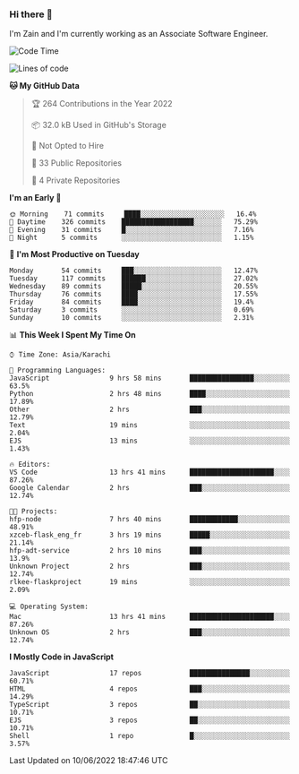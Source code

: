 ### Hi there 👋

I'm Zain and I'm currently working as an Associate Software Engineer.

<!--START_SECTION:waka-->
![Code Time](http://img.shields.io/badge/Code%20Time-0%20secs-blue)

![Lines of code](https://img.shields.io/badge/From%20Hello%20World%20I%27ve%20Written-3%20Million%20lines%20of%20code-blue)

**🐱 My GitHub Data** 

> 🏆 264 Contributions in the Year 2022
 > 
> 📦 32.0 kB Used in GitHub's Storage 
 > 
> 🚫 Not Opted to Hire
 > 
> 📜 33 Public Repositories 
 > 
> 🔑 4 Private Repositories  
 > 
**I'm an Early 🐤** 

```text
🌞 Morning    71 commits     ████░░░░░░░░░░░░░░░░░░░░░   16.4% 
🌆 Daytime    326 commits    ██████████████████░░░░░░░   75.29% 
🌃 Evening    31 commits     █░░░░░░░░░░░░░░░░░░░░░░░░   7.16% 
🌙 Night      5 commits      ░░░░░░░░░░░░░░░░░░░░░░░░░   1.15%

```
📅 **I'm Most Productive on Tuesday** 

```text
Monday       54 commits     ███░░░░░░░░░░░░░░░░░░░░░░   12.47% 
Tuesday      117 commits    ██████░░░░░░░░░░░░░░░░░░░   27.02% 
Wednesday    89 commits     █████░░░░░░░░░░░░░░░░░░░░   20.55% 
Thursday     76 commits     ████░░░░░░░░░░░░░░░░░░░░░   17.55% 
Friday       84 commits     ████░░░░░░░░░░░░░░░░░░░░░   19.4% 
Saturday     3 commits      ░░░░░░░░░░░░░░░░░░░░░░░░░   0.69% 
Sunday       10 commits     ░░░░░░░░░░░░░░░░░░░░░░░░░   2.31%

```


📊 **This Week I Spent My Time On** 

```text
⌚︎ Time Zone: Asia/Karachi

💬 Programming Languages: 
JavaScript               9 hrs 58 mins       ████████████████░░░░░░░░░   63.5% 
Python                   2 hrs 48 mins       ████░░░░░░░░░░░░░░░░░░░░░   17.89% 
Other                    2 hrs               ███░░░░░░░░░░░░░░░░░░░░░░   12.79% 
Text                     19 mins             ░░░░░░░░░░░░░░░░░░░░░░░░░   2.04% 
EJS                      13 mins             ░░░░░░░░░░░░░░░░░░░░░░░░░   1.43%

🔥 Editors: 
VS Code                  13 hrs 41 mins      █████████████████████░░░░   87.26% 
Google Calendar          2 hrs               ███░░░░░░░░░░░░░░░░░░░░░░   12.74%

🐱‍💻 Projects: 
hfp-node                 7 hrs 40 mins       ████████████░░░░░░░░░░░░░   48.91% 
xzceb-flask_eng_fr       3 hrs 19 mins       █████░░░░░░░░░░░░░░░░░░░░   21.14% 
hfp-adt-service          2 hrs 10 mins       ███░░░░░░░░░░░░░░░░░░░░░░   13.9% 
Unknown Project          2 hrs               ███░░░░░░░░░░░░░░░░░░░░░░   12.74% 
rlkee-flaskproject       19 mins             ░░░░░░░░░░░░░░░░░░░░░░░░░   2.09%

💻 Operating System: 
Mac                      13 hrs 41 mins      █████████████████████░░░░   87.26% 
Unknown OS               2 hrs               ███░░░░░░░░░░░░░░░░░░░░░░   12.74%

```

**I Mostly Code in JavaScript** 

```text
JavaScript               17 repos            ███████████████░░░░░░░░░░   60.71% 
HTML                     4 repos             ███░░░░░░░░░░░░░░░░░░░░░░   14.29% 
TypeScript               3 repos             ██░░░░░░░░░░░░░░░░░░░░░░░   10.71% 
EJS                      3 repos             ██░░░░░░░░░░░░░░░░░░░░░░░   10.71% 
Shell                    1 repo              █░░░░░░░░░░░░░░░░░░░░░░░░   3.57%

```



 Last Updated on 10/06/2022 18:47:46 UTC
<!--END_SECTION:waka-->

<!--
**ZainAmjad68/ZainAmjad68** is a ✨ _special_ ✨ repository because its `README.md` (this file) appears on your GitHub profile.

Here are some ideas to get you started:

- 🔭 I’m currently working on ...
- 🌱 I’m currently learning ...
- 👯 I’m looking to collaborate on ...
- 🤔 I’m looking for help with ...
- 💬 Ask me about ...
- 📫 How to reach me: ...
- 😄 Pronouns: ...
- ⚡ Fun fact: ...
-->
